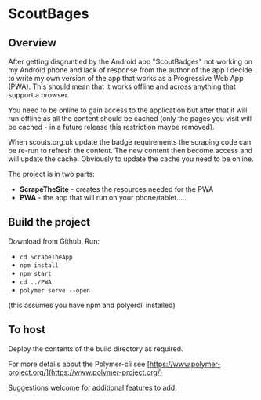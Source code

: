 # ScoutBages

## Overview
After getting disgruntled by the Android app "ScoutBadges" not working on my Android phone and lack of response from the author of the app I decide to write my own version of the app that works as a Progressive Web App (PWA). This should mean that it works offline and across anything that support a browser.

You need to be online to gain access to the application but after that it will run offline as all the content should be cached (only the pages you visit will be cached - in a future release this restriction maybe removed).

When scouts.org.uk update the badge requirements the scraping code can be re-run to refresh the content. The new content then become access and will update the cache. Obviously to update the cache you need to be online.

The project is in two parts:
* **ScrapeTheSite** - creates the resources needed for the PWA
* **PWA** - the app that will run on your phone/tablet.....

## Build the project
Download from Github. Run:
* `cd ScrapeTheApp`
* `npm install`
* `npm start`
* `cd ../PWA`
* `polymer serve --open`

(this assumes you have npm and polyercli installed)

## To host
Deploy the contents of the build directory as required.

For more details about the Polymer-cli see [https://www.polymer-project.org/](https://www.polymer-project.org/)

Suggestions welcome for additional features to add.

